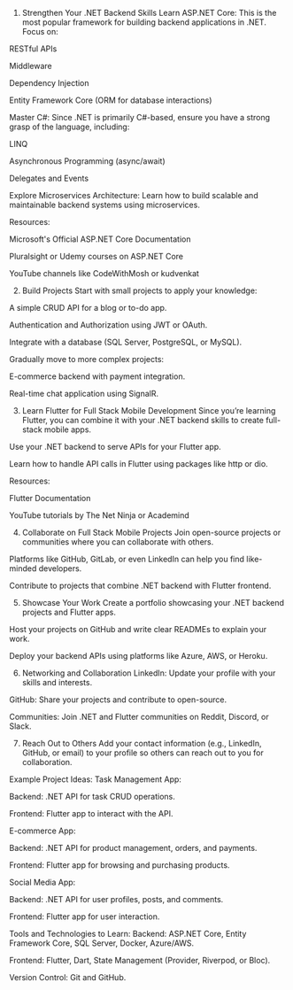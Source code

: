 1. Strengthen Your .NET Backend Skills
Learn ASP.NET Core: This is the most popular framework for building backend applications in .NET. Focus on:

RESTful APIs

Middleware

Dependency Injection

Entity Framework Core (ORM for database interactions)

Master C#: Since .NET is primarily C#-based, ensure you have a strong grasp of the language, including:

LINQ

Asynchronous Programming (async/await)

Delegates and Events

Explore Microservices Architecture: Learn how to build scalable and maintainable backend systems using microservices.

Resources:

Microsoft's Official ASP.NET Core Documentation

Pluralsight or Udemy courses on ASP.NET Core

YouTube channels like CodeWithMosh or kudvenkat

2. Build Projects
Start with small projects to apply your knowledge:

A simple CRUD API for a blog or to-do app.

Authentication and Authorization using JWT or OAuth.

Integrate with a database (SQL Server, PostgreSQL, or MySQL).

Gradually move to more complex projects:

E-commerce backend with payment integration.

Real-time chat application using SignalR.

3. Learn Flutter for Full Stack Mobile Development
Since you’re learning Flutter, you can combine it with your .NET backend skills to create full-stack mobile apps.

Use your .NET backend to serve APIs for your Flutter app.

Learn how to handle API calls in Flutter using packages like http or dio.

Resources:

Flutter Documentation

YouTube tutorials by The Net Ninja or Academind

4. Collaborate on Full Stack Mobile Projects
Join open-source projects or communities where you can collaborate with others.

Platforms like GitHub, GitLab, or even LinkedIn can help you find like-minded developers.

Contribute to projects that combine .NET backend with Flutter frontend.

5. Showcase Your Work
Create a portfolio showcasing your .NET backend projects and Flutter apps.

Host your projects on GitHub and write clear READMEs to explain your work.

Deploy your backend APIs using platforms like Azure, AWS, or Heroku.

6. Networking and Collaboration
LinkedIn: Update your profile with your skills and interests.

GitHub: Share your projects and contribute to open-source.

Communities: Join .NET and Flutter communities on Reddit, Discord, or Slack.

7. Reach Out to Others
Add your contact information (e.g., LinkedIn, GitHub, or email) to your profile so others can reach out to you for collaboration.

Example Project Ideas:
Task Management App:

Backend: .NET API for task CRUD operations.

Frontend: Flutter app to interact with the API.

E-commerce App:

Backend: .NET API for product management, orders, and payments.

Frontend: Flutter app for browsing and purchasing products.

Social Media App:

Backend: .NET API for user profiles, posts, and comments.

Frontend: Flutter app for user interaction.

Tools and Technologies to Learn:
Backend: ASP.NET Core, Entity Framework Core, SQL Server, Docker, Azure/AWS.

Frontend: Flutter, Dart, State Management (Provider, Riverpod, or Bloc).

Version Control: Git and GitHub.
